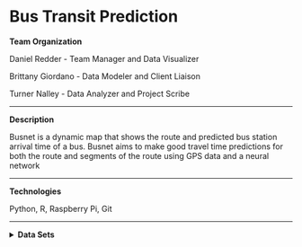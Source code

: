 # Bus Transit Prediction


**Team Organization**

Daniel Redder - Team Manager and Data Visualizer

Brittany Giordano - Data Modeler and Client Liaison

Turner Nalley - Data Analyzer and Project Scribe

---- 
**Description** 

Busnet is a dynamic map that shows the route and predicted bus station arrival time of a bus. Busnet aims to make good travel time predictions for both the route and segments of the route using GPS data and a neural network

---- 
**Technologies** 

Python, R, Raspberry Pi, Git

----

<details>
  <summary><strong>Data Sets</strong></summary>
  
  
  **Live Marta Bus Data**
  
  
  | Adherence | block_abbr | block_id | direction | last_updated | latitude | longitude | route | stop_id | timepoint | trip_id | vehicle |
| --- | ----------- | -------- | ------------ | -----------| -----------| -----------| -----------| -----------| -----------| -----------| -----------| 
| 0 |	39-7 |	341 |	Southbound |	2021-02-15 6:33:31 |	33.7837368 |	-84.267377 |	6 |	901155 |	Inman Park Station (North Loop) |	7035213 |	1530|
*figure 1*
  
  
  The data seen in *figure 1* is a sample of the live data we are collecting from marta. To do this we are using the [bus-transit](https://github.com/itsmarta/marta-python) python library to access marta's restfull api
  
  ----
  
  **GTFS Data**
  
  [GTFS-Reference-Data)(https://developers.google.com/transit/gtfs/reference#stop_timestxt)
</details>
